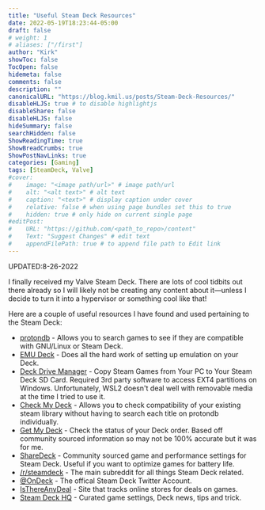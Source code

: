 ```yaml
---
title: "Useful Steam Deck Resources"
date: 2022-05-19T18:23:44-05:00
draft: false
# weight: 1
# aliases: ["/first"]
author: "Kirk"
showToc: false
TocOpen: false
hidemeta: false
comments: false
description: ""
canonicalURL: "https://blog.kmil.us/posts/Steam-Deck-Resources/"
disableHLJS: true # to disable highlightjs
disableShare: false
disableHLJS: false
hideSummary: false
searchHidden: false
ShowReadingTime: true
ShowBreadCrumbs: true
ShowPostNavLinks: true
categories: [Gaming]
tags: [SteamDeck, Valve]
#cover:
#    image: "<image path/url>" # image path/url
#    alt: "<alt text>" # alt text
#    caption: "<text>" # display caption under cover
#    relative: false # when using page bundles set this to true
#    hidden: true # only hide on current single page
#editPost:
#    URL: "https://github.com/<path_to_repo>/content"
#    Text: "Suggest Changes" # edit text
#    appendFilePath: true # to append file path to Edit link
---
```

UPDATED:8-26-2022
 
I finally received my Valve Steam Deck. There are lots of cool tidbits out there already so I will likely not be creating any content about it—unless I decide to turn it into a hypervisor or something cool like that! 

Here are a couple of useful resources I have found and used pertaining to the Steam Deck:

 - [protondb](https://www.protondb.com/) - Allows you to search games to see if they are compatible with GNU/Linux or Steam Deck. 
 - [EMU Deck](https://www.emudeck.com/) - Does all the hard work of setting up emulation on your Deck.
 - [Deck Drive Manager](https://deckdrivemanager.com/) - Copy Steam Games from Your PC to Your Steam Deck SD Card. Required 3rd party software to access EXT4 partitions on Windows. Unfortunately, WSL2 doesn't deal well with removable media at the time I tried to use it.
 - [Check My Deck](https://checkmydeck.herokuapp.com/) - Allows you to check compatibility of your existing steam library without having to search each title on protondb individually.
 - [Get My Deck](https://getmydeck.ingenhaag.dev/) - Check the status of your Deck order. Based off community sourced information so may not be 100% accurate but it was for me. 
 - [ShareDeck](https://sharedeck.games/) - Community sourced game and performance settings for Steam Deck. Useful if you want to optimize games for battery life.
 - [/r/steamdeck](https://reddit.com/r/steamdeck) - The main subreddit for all things Steam Deck related. 
 - [@OnDeck](https://twitter.com/OnDeck) - The offical Steam Deck Twitter Account.
 - [IsThereAnyDeal](https://isthereanydeal.com/) - Site that tracks online stores for deals on games. 
 - [Steam Deck HQ](https://steamdeckhq.com/) - Curated game settings, Deck news, tips and trick. 
